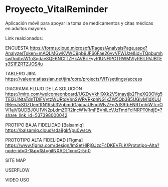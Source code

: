 # Proyecto_VitalReminder
Aplicación móvil para apoyar la toma de medicamentos y citas médicas en adultos mayores


Link realcionados:

ENCUESTA
https://forms.cloud.microsoft/Pages/AnalysisPage.aspx?AnalyzerToken=mAQLMGwKVWC9pb9JF66Fae26vvVFWUze&id=TQpbumhsw0qdbsW1oSqdae8QE6NCfTZHkAVBrIFyyh1UNFlPOTRWMVIyRElLRVJBTEs3S1FZRTZJOS4u

TABLERO JIRA
https://valeenr.atlassian.net/jira/core/projects/VIT/settings/access

DIAGRAMA FLUJO DE LA SOLUCIÓN
https://miro.com/welcomeonboard/UGZwVkhiQXk2VStnaytjb2FheXQ3OVg5TEl2L1NtaTdnTDlFVytzWURtdVhnSWRVRkphNG1xZW5Qb3B5UGlvM1dXUURBenJxSDZUem1tN1Rsb3VpbmdGajduaUFndWIvZFg2dS9tbENRTmhjWTcrOVl1ajVQUDBJOU1VN2pLdmZ0R2lncW1vRmFBVnlLcVJzTmdFdlNRPT0hdjE=?share_link_id=537398000042

PROTIPO BAJA FIDELIDAD [Balsamiq]
https://balsamiq.cloud/sda8gkf/pu0wscw

PROTOTIPO ALTA FIDELIDAD [Figma]
https://www.figma.com/design/lmSetHlRjGJzcF4DKEVFLK/Prototipo-Alta?node-id=0-1&p=f&t=giINXADL1xncQr5i-0

SITE MAP

USERFLOW

VIDEO USO 



